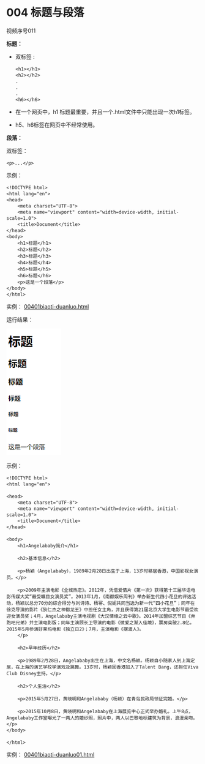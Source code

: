 # 004 标题与段落

视频序号011

**标题：**

* 双标签 : 

  ```
  <h1></h1>
  <h2></h2>
  .
  .
  .
  <h6></h6>
  ```

*  在一个网页中，h1 标题最重要，并且一个.html文件中只能出现一次h1标签。

* h5、h6标签在网页中不经常使用。

**段落：**

双标签：

```
<p>...</p>
```



示例：

```
<!DOCTYPE html>
<html lang="en">
<head>
    <meta charset="UTF-8">
    <meta name="viewport" content="width=device-width, initial-scale=1.0">
    <title>Document</title>
</head>
<body>
    <h1>标题</h1>
    <h2>标题</h2>
    <h3>标题</h3>
    <h4>标题</h4>
    <h5>标题</h5>
    <h6>标题</h6>
    <p>这是一个段落</p>
</body>
</html>
```

实例： [00401biaoti-duanluo.html](00401biaoti-duanluo.html) 

运行结果：

<img src="img/00401.png" alt="00401"  />



示例：

```
<!DOCTYPE html>
<html lang="en">

<head>
    <meta charset="UTF-8">
    <meta name="viewport" content="width=device-width, initial-scale=1.0">
    <title>Document</title>
</head>

<body>
    <h1>Angelababy简介</h1>

    <h2>基本信息</h2>

    <p>杨颖（Angelababy），1989年2月28日出生于上海，13岁时移居香港，中国影视女演员。</p>

    <p>2009年主演电影《全城热恋》。2012年，凭借爱情片《第一次》获得第十三届华语电影传媒大奖“最受瞩目女演员奖”。2013年1月，《南都娱乐周刊》举办新生代四小花旦的评选活动，杨颖以总分70分的综合得分与刘诗诗、杨幂、倪妮共同当选为新一代“四小花旦”；同年在徐克导演的影片《狄仁杰之神都龙王》中担任女主角，并且获得第21届北京大学生电影节最受欢迎女演员奖；4月，Angelababy主演电视剧《大汉情缘之云中歌》。2014年加盟综艺节目《奔跑吧兄弟》并主演电影版；同年主演顾长卫导演的电影《微爱之渐入佳境》，票房突破2.8亿。2015年5月参演好莱坞电影《独立日2》；7月，主演电影《摆渡人》。
    </p>

    <h2>早年经历</h2>

    <p>1989年2月28日，Angelababy出生在上海，中文名杨颖。杨颖自小随家人到上海定居，在上海的演艺学校学演戏及跳舞。13岁时，杨颖回香港加入了Talent Bang，还担任Viva Club Disney主持。</p>

    <h2>个人生活</h2>

    <p>2015年5月27日，黄晓明和Angelababy（杨颖）在青岛民政局领证完婚。</p>

    <p>2015年10月8日，黄晓明和Angelababy在上海展览中心正式举办婚礼。上午8点，Angelababy工作室曝光了一两人的婚纱照，照片中，两人以巴黎地标建筑为背景，浪漫亲吻。</p>
</body>

</html>
```

实例： [00401biaoti-duanluo01.html](00401biaoti-duanluo01.html) 